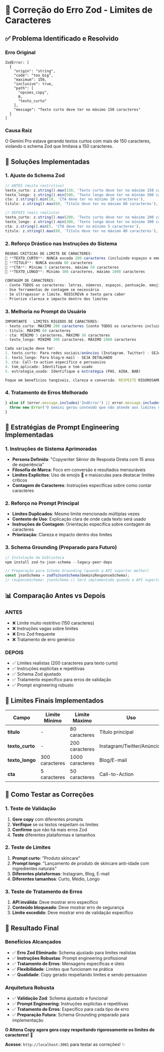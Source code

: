 # 🔧 Correção do Erro Zod - Limites de Caracteres

## ✅ **Problema Identificado e Resolvido**

### **Erro Original**
```
ZodError: [
  {
    "origin": "string",
    "code": "too_big",
    "maximum": 150,
    "inclusive": true,
    "path": [
      "opcoes_copy",
      0,
      "texto_curto"
    ],
    "message": "Texto curto deve ter no máximo 150 caracteres"
  }
]
```

### **Causa Raiz**
O Gemini Pro estava gerando textos curtos com mais de 150 caracteres, violando o schema Zod que limitava a 150 caracteres.

## 🚀 **Soluções Implementadas**

### **1. Ajuste do Schema Zod**
```typescript
// ANTES (muito restritivo)
texto_curto: z.string().max(150, 'Texto curto deve ter no máximo 150 caracteres'),
texto_longo: z.string().min(500, 'Texto longo deve ter no mínimo 500 caracteres'),
cta: z.string().min(10, 'CTA deve ter no mínimo 10 caracteres'),
titulo: z.string().max(60, 'Título deve ter no máximo 60 caracteres'),

// DEPOIS (mais realista)
texto_curto: z.string().max(200, 'Texto curto deve ter no máximo 200 caracteres'),
texto_longo: z.string().min(300, 'Texto longo deve ter no mínimo 300 caracteres'),
cta: z.string().min(5, 'CTA deve ter no mínimo 5 caracteres'),
titulo: z.string().max(80, 'Título deve ter no máximo 80 caracteres'),
```

### **2. Reforço Drástico nas Instruções do Sistema**
```typescript
REGRAS CRÍTICAS DE LIMITE DE CARACTERES:
🚨 **TEXTO_CURTO**: NUNCA exceda 200 caracteres (incluindo espaços e emojis)
🚨 **TÍTULO**: NUNCA exceda 80 caracteres
🚨 **CTA**: Mínimo 5 caracteres, máximo 50 caracteres
🚨 **TEXTO_LONGO**: Mínimo 300 caracteres, máximo 1000 caracteres

CONTAGEM DE CARACTERES:
- Conte TODOS os caracteres: letras, números, espaços, pontuação, emojis
- Use ferramentas de contagem se necessário
- Se ultrapassar o limite, REESCREVA o texto para caber
- Priorize clareza e impacto dentro dos limites
```

### **3. Melhoria no Prompt do Usuário**
```typescript
IMPORTANTE - LIMITES RÍGIDOS DE CARACTERES:
- texto_curto: MÁXIMO 200 caracteres (conte TODOS os caracteres incluindo espaços e emojis)
- titulo: MÁXIMO 80 caracteres
- cta: MÍNIMO 5 caracteres, MÁXIMO 50 caracteres
- texto_longo: MÍNIMO 300 caracteres, MÁXIMO 1000 caracteres

Cada variação deve ter:
1. texto_curto: Para redes sociais/anúncios (Instagram, Twitter) - SEJA CONCISO
2. texto_longo: Para blog/e-mail - SEJA DETALHADO
3. cta: Call-to-action específico e persuasivo
4. tom_aplicado: Identifique o tom usado
5. estrategia_usada: Identifique a estratégia (PAS, AIDA, BAB)

Foque em benefícios tangíveis, clareza e conversão. RESPEITE RIGOROSAMENTE os limites de caracteres especificados.
```

### **4. Tratamento de Erros Melhorado**
```typescript
} else if (error.message.includes('ZodError') || error.message.includes('too_big') || error.message.includes('too_small')) {
  throw new Error('O Gemini gerou conteúdo que não atende aos limites de caracteres. Tente novamente com um prompt mais específico.');
}
```

## 🎯 **Estratégias de Prompt Engineering Implementadas**

### **1. Instruções de Sistema Aprimoradas**
- **Persona Definida**: "Copywriter Sênior de Resposta Direta com 15 anos de experiência"
- **Filosofia de Marca**: Foco em conversão e resultados mensuráveis
- **Limites Explícitos**: Uso de emojis 🚨 e maiúsculas para destacar limites críticos
- **Contagem de Caracteres**: Instruções específicas sobre como contar caracteres

### **2. Reforço no Prompt Principal**
- **Limites Duplicados**: Mesmo limite mencionado múltiplas vezes
- **Contexto de Uso**: Explicação clara de onde cada texto será usado
- **Instruções de Contagem**: Orientação específica sobre contagem de caracteres
- **Priorização**: Clareza e impacto dentro dos limites

### **3. Schema Grounding (Preparado para Futuro)**
```typescript
// Instalação da biblioteca
npm install zod-to-json-schema --legacy-peer-deps

// Preparação para Schema Grounding (quando a API suportar melhor)
const jsonSchema = zodToJsonSchema(GeminiResponseSchema);
// responseSchema: jsonSchema // Será implementado quando a API suportar
```

## 📊 **Comparação Antes vs Depois**

### **ANTES**
- ❌ Limite muito restritivo (150 caracteres)
- ❌ Instruções vagas sobre limites
- ❌ Erro Zod frequente
- ❌ Tratamento de erro genérico

### **DEPOIS**
- ✅ Limites realistas (200 caracteres para texto curto)
- ✅ Instruções explícitas e repetitivas
- ✅ Schema Zod ajustado
- ✅ Tratamento específico para erros de validação
- ✅ Prompt engineering robusto

## 🔧 **Limites Finais Implementados**

| Campo | Limite Mínimo | Limite Máximo | Uso |
|-------|---------------|---------------|-----|
| **titulo** | - | 80 caracteres | Título principal |
| **texto_curto** | - | 200 caracteres | Instagram/Twitter/Anúncios |
| **texto_longo** | 300 caracteres | 1000 caracteres | Blog/E-mail |
| **cta** | 5 caracteres | 50 caracteres | Call-to-Action |

## 🚀 **Como Testar as Correções**

### **1. Teste de Validação**
1. **Gere copy** com diferentes prompts
2. **Verifique** se os textos respeitam os limites
3. **Confirme** que não há mais erros Zod
4. **Teste** diferentes plataformas e tamanhos

### **2. Teste de Limites**
1. **Prompt curto**: "Produto skincare"
2. **Prompt longo**: "Lançamento de produto de skincare anti-idade com ingredientes naturais"
3. **Diferentes plataformas**: Instagram, Blog, E-mail
4. **Diferentes tamanhos**: Curto, Médio, Longo

### **3. Teste de Tratamento de Erros**
1. **API inválida**: Deve mostrar erro específico
2. **Conteúdo bloqueado**: Deve mostrar erro de segurança
3. **Limite excedido**: Deve mostrar erro de validação específico

## 🎉 **Resultado Final**

### **Benefícios Alcançados**
- ✅ **Erro Zod Eliminado**: Schema ajustado para limites realistas
- ✅ **Instruções Robustas**: Prompt engineering profissional
- ✅ **Tratamento de Erros**: Mensagens específicas e úteis
- ✅ **Flexibilidade**: Limites que funcionam na prática
- ✅ **Qualidade**: Copy gerado respeitando limites e sendo persuasivo

### **Arquitetura Robusta**
- ✅ **Validação Zod**: Schema ajustado e funcional
- ✅ **Prompt Engineering**: Instruções explícitas e repetitivas
- ✅ **Tratamento de Erros**: Específico para cada tipo de erro
- ✅ **Preparação Futura**: Schema Grounding preparado para implementação

**O Attena Copy agora gera copy respeitando rigorosamente os limites de caracteres!** 🎉

**Acesse**: `http://localhost:3001` para testar as correções! ✨




